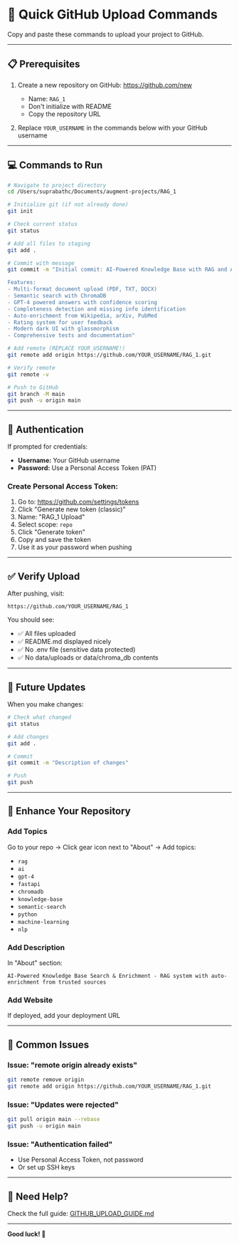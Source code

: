 # 🚀 Quick GitHub Upload Commands

Copy and paste these commands to upload your project to GitHub.

---

## 📋 Prerequisites

1. Create a new repository on GitHub: https://github.com/new
   - Name: `RAG_1`
   - Don't initialize with README
   - Copy the repository URL

2. Replace `YOUR_USERNAME` in the commands below with your GitHub username

---

## 💻 Commands to Run

```bash
# Navigate to project directory
cd /Users/suprabathc/Documents/augment-projects/RAG_1

# Initialize git (if not already done)
git init

# Check current status
git status

# Add all files to staging
git add .

# Commit with message
git commit -m "Initial commit: AI-Powered Knowledge Base with RAG and Auto-Enrichment

Features:
- Multi-format document upload (PDF, TXT, DOCX)
- Semantic search with ChromaDB
- GPT-4 powered answers with confidence scoring
- Completeness detection and missing info identification
- Auto-enrichment from Wikipedia, arXiv, PubMed
- Rating system for user feedback
- Modern dark UI with glassmorphism
- Comprehensive tests and documentation"

# Add remote (REPLACE YOUR_USERNAME!)
git remote add origin https://github.com/YOUR_USERNAME/RAG_1.git

# Verify remote
git remote -v

# Push to GitHub
git branch -M main
git push -u origin main
```

---

## 🔑 Authentication

If prompted for credentials:
- **Username:** Your GitHub username
- **Password:** Use a Personal Access Token (PAT)

### Create Personal Access Token:
1. Go to: https://github.com/settings/tokens
2. Click "Generate new token (classic)"
3. Name: "RAG_1 Upload"
4. Select scope: `repo`
5. Click "Generate token"
6. Copy and save the token
7. Use it as your password when pushing

---

## ✅ Verify Upload

After pushing, visit:
```
https://github.com/YOUR_USERNAME/RAG_1
```

You should see:
- ✅ All files uploaded
- ✅ README.md displayed nicely
- ✅ No .env file (sensitive data protected)
- ✅ No data/uploads or data/chroma_db contents

---

## 🔄 Future Updates

When you make changes:

```bash
# Check what changed
git status

# Add changes
git add .

# Commit
git commit -m "Description of changes"

# Push
git push
```

---

## 🎨 Enhance Your Repository

### Add Topics
Go to your repo → Click gear icon next to "About" → Add topics:
- `rag`
- `ai`
- `gpt-4`
- `fastapi`
- `chromadb`
- `knowledge-base`
- `semantic-search`
- `python`
- `machine-learning`
- `nlp`

### Add Description
In "About" section:
```
AI-Powered Knowledge Base Search & Enrichment - RAG system with auto-enrichment from trusted sources
```

### Add Website
If deployed, add your deployment URL

---

## 🚨 Common Issues

### Issue: "remote origin already exists"
```bash
git remote remove origin
git remote add origin https://github.com/YOUR_USERNAME/RAG_1.git
```

### Issue: "Updates were rejected"
```bash
git pull origin main --rebase
git push -u origin main
```

### Issue: "Authentication failed"
- Use Personal Access Token, not password
- Or set up SSH keys

---

## 📧 Need Help?

Check the full guide: [GITHUB_UPLOAD_GUIDE.md](GITHUB_UPLOAD_GUIDE.md)

---

**Good luck! 🎉**

